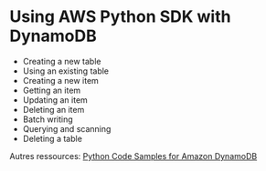 # Using AWS Python SDK with DynamoDB

- Creating a new table
- Using an existing table
- Creating a new item
- Getting an item
- Updating an item
- Deleting an item
- Batch writing
- Querying and scanning
- Deleting a table

Autres ressources:
[Python Code Samples for Amazon DynamoDB](https://docs.aws.amazon.com/code-samples/latest/catalog/code-catalog-python-example_code-dynamodb.html)